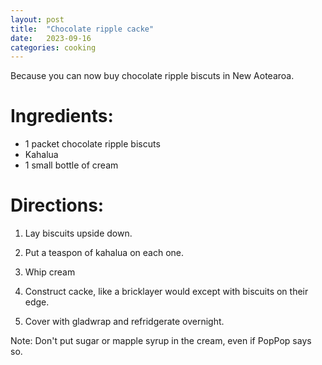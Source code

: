 ```yaml
---
layout: post
title:  "Chocolate ripple cacke"
date:   2023-09-16 
categories: cooking
---
```


Because you can now buy chocolate ripple biscuts in New Aotearoa.

# Ingredients:

* 1 packet chocolate ripple biscuts
* Kahalua
* 1 small bottle of cream

# Directions:

1. Lay biscuits upside down.

2. Put a teaspon of kahalua on each one.

3. Whip cream

4. Construct cacke, like a bricklayer would except with biscuits on their edge.

5. Cover with gladwrap and refridgerate overnight.

Note: Don't put sugar or mapple syrup in the cream, even if PopPop says so. 
